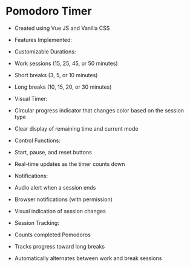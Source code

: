 # Pomodoro Timer 

- Created using Vue JS and Vanilla CSS

- Features Implemented:

- Customizable Durations:

- Work sessions (15, 25, 45, or 50 minutes)
- Short breaks (3, 5, or 10 minutes)
- Long breaks (10, 15, 20, or 30 minutes)


- Visual Timer:

- Circular progress indicator that changes color based on the session type
- Clear display of remaining time and current mode


- Control Functions:

- Start, pause, and reset buttons
- Real-time updates as the timer counts down


- Notifications:

- Audio alert when a session ends
- Browser notifications (with permission)
- Visual indication of session changes


- Session Tracking:

- Counts completed Pomodoros
- Tracks progress toward long breaks
- Automatically alternates between work and break sessions



